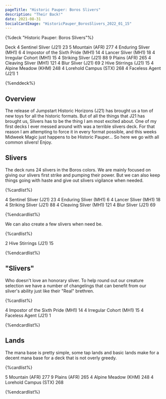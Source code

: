 ```yaml
---
pageTitle: "Historic Pauper: Boros Slivers"
description: "Their Back!"
date: 2021-08-31
SocialCardImage: "HistoricPauper_BorosSlivers_2022_01_15"
---
```


{%deck "Historic Pauper: Boros Slivers"%}

Deck
4 Sentinel Sliver (J21) 23
5 Mountain (AFR) 277
4 Enduring Sliver (MH1) 6
4 Impostor of the Sixth Pride (MH1) 14
4 Lancer Sliver (MH1) 18
4 Irregular Cohort (MH1) 15
4 Striking Sliver (J21) 88
9 Plains (AFR) 265
4 Cleaving Sliver (MH1) 121
4 Blur Sliver (J21) 69
2 Hive Stirrings (J21) 15
4 Alpine Meadow (KHM) 248
4 Lorehold Campus (STX) 268
4 Faceless Agent (J21) 1

{%enddeck%}

## Overview

The release of Jumpstart Historic Horizons (J21)  has brought us a ton of new toys for all the historic formats. But of all the things that J21 has brought us, Slivers has to be the thing I am most excited about. One of my first decks I ever messed around with was a terrible slivers deck. For that reason I am attempting to force it in every format possible, and this weeks Midweek Magic just happens to be Historic Pauper... So here we go with all common slivers! Enjoy. 

## Slivers

The deck runs 24 slivers in the Boros colors. We are mainly focused on giving our slivers first strike and pumping their power. But we can also keep things going with haste and give out slivers vigilance when needed. 

{%cardlist%}

4 Sentinel Sliver (J21) 23
4 Enduring Sliver (MH1) 6
4 Lancer Sliver (MH1) 18
4 Striking Sliver (J21) 88
4 Cleaving Sliver (MH1) 121
4 Blur Sliver (J21) 69

{%endcardlist%}

We can also create a few slivers when need be. 

{%cardlist%}

2 Hive Stirrings (J21) 15

{%endcardlist%}

## "Slivers"

Who doesn't love an honorary sliver. To help round out our creature selection we have a number of changelings that can benefit from our sliver's ability just like their "Real" brethren. 

{%cardlist%}

4 Impostor of the Sixth Pride (MH1) 14
4 Irregular Cohort (MH1) 15
4 Faceless Agent (J21) 1

{%endcardlist%}

## Lands

The mana base is pretty simple, some tap lands and basic lands make for a decent mana base for a deck that is not overly greedy. 

{%cardlist%}

5 Mountain (AFR) 277
9 Plains (AFR) 265
4 Alpine Meadow (KHM) 248
4 Lorehold Campus (STX) 268

{%endcardlist%}